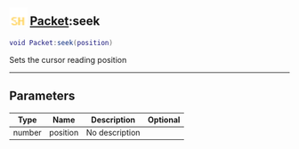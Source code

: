 ## <img src="../../.gitbook/assets/shared.png" width="32" height="32" /> [Packet](../packet/README.md):seek

```lua
void Packet:seek(position)
```

Sets the cursor reading position

------
## Parameters

| Type   | Name | Description | Optional |
| ------ | ---- | ----------- | -------: |
| number | position | No description |  |

